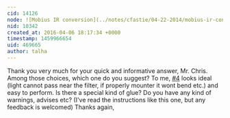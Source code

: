 ```yaml
---
cid: 14126
node: ![Mobius IR conversion](../notes/cfastie/04-22-2014/mobius-ir-conversion)
nid: 10342
created_at: 2016-04-06 18:17:34 +0000
timestamp: 1459966654
uid: 469665
author: talha
---
```


Thank you very much for your quick and informative answer, Mr. Chris. Among those choices, which one do you suggest? To me, [#4](/n/4) looks ideal (light cannot pass near the filter, if properly mounter it wont bend etc.) and easy to perform. Is there a special kind of glue? Do you have any kind of warnings, advises etc? (I've read the instructions like this one, but any feedback is welcomed)  Thanks again,
